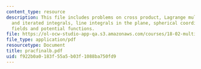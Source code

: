 ```yaml
---
content_type: resource
description: This file includes problems on cross product, Lagrange multipliers, double
  and iterated integrals, line integrals in the plane, spherical coordinates, conservative
  fields and potential functions.
file: https://ol-ocw-studio-app-qa.s3.amazonaws.com/courses/18-02-multivariable-calculus-spring-2006/f922b0a0183f55a5b03f1088ba750fd9_pracfinalb.pdf
file_type: application/pdf
resourcetype: Document
title: pracfinalb.pdf
uid: f922b0a0-183f-55a5-b03f-1088ba750fd9
---
```

